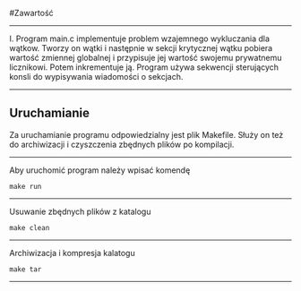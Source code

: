 #Zawartość

----------------------------------------------------------------

I. Program main.c implementuje problem wzajemnego wykluczania 
dla wątkow. Tworzy on wątki i następnie w sekcji krytycznej wątku
pobiera wartość zmiennej globalnej i przypisuje jej wartość
swojemu prywatnemu licznikowi. Potem inkrementuje ją. 
Program używa sekwencji sterujących konsli do wypisywania wiadomości
o sekcjach.

-----------------------------------------------------------------
Uruchamianie
-----------------------------------------------------------------

Za uruchamianie programu odpowiedzialny jest plik Makefile.
Służy on też do archiwizacji i czyszczenia zbędnych plików 
po kompilacji.

-----------------------------------------------------------------
Aby uruchomić program należy wpisać komendę 

    make run 
-----------------------------------------------------------------
Usuwanie zbędnych plików z katalogu

    make clean
-----------------------------------------------------------------
Archiwizacja i kompresja kalatogu

    make tar
-----------------------------------------------------------------
